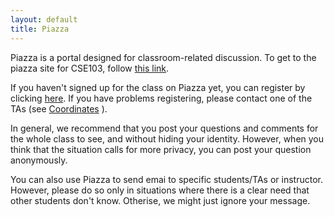 ```yaml
---
layout: default
title: Piazza
---
```


Piazza is a portal designed for classroom-related discussion. To get
to the piazza site for CSE103, follow
[this link](https://piazza.com/class/fall2016/cse103/home).

If you haven't signed up for the class on Piazza yet, you can register by clicking [here](http://piazza.com/ucsd/fall2016/cse103). If you have problems registering, please contact one of the TAs
(see  [Coordinates](/Coordinates) ).

In general, we recommend that you post your questions and
comments for the whole class to see, and without hiding your
identity. However, when you think that the situation calls for more
privacy, you can post your question anonymously. 

You can also use Piazza to send emai to specific students/TAs or
instructor. However, please do so only in situations where there is a
clear need that other students don't know. Otherise, we might just
ignore your message.
